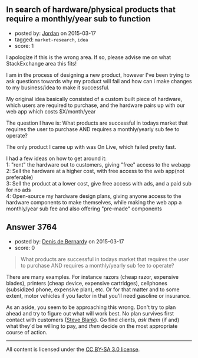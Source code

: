 ## In search of hardware/physical products that require a monthly/year sub to function

- posted by: [Jordan](https://stackexchange.com/users/1960164/jordan) on 2015-03-17
- tagged: `market-research`, `idea`
- score: 1

I apologize if this is the wrong area. If so, please advise me on what StackExchange area this fits!

I am in the process of designing a new product, however I've been trying to ask questions towards why my product will fail and how can i make changes to my business/idea to make it successful. 

My original idea basically consisted of a custom built piece of hardware, which users are required to purchase, and the hardware pairs up with our web app which costs $X/month/year

The question I have is:
What products are successful in todays market that requires the user to purchase AND requires a monthly/yearly sub fee to operate?

The only product I came up with was On Live, which failed pretty fast. 

I had a few ideas on how to get around it:<br>
1: "rent" the hardware out to customers, giving "free" access to the webapp<br>
2: Sell the hardware at a higher cost, with free access to the web app(not preferable)<br>
3: Sell the product at a lower cost, give free access with ads, and a paid sub for no ads<br>
4: Open-source my hardware design plans, giving anyone access to the hardware components to make themselves, while making the web app a monthly/year sub fee and also offering "pre-made" components


## Answer 3764

- posted by: [Denis de Bernardy](https://stackexchange.com/users/182468/denis-de-bernardy) on 2015-03-17
- score: 0

> What products are successful in todays market that requires the user to purchase AND requires a monthly/yearly sub fee to operate?

There are many examples. For instance razors (cheap razor, expensive blades), printers (cheap device, expensive cartridges), cellphones (subsidized phone, expensive plan), etc. Or for that matter and to some extent, motor vehicles if you factor in that you'll need gasoline or insurance.

As an aside, you seem to be approaching this wrong. Don't try to plan ahead and try to figure out what will work best. No plan survives first contact with customers ([Steve Blank](http://steveblank.com/)). Go find clients, *ask them* (if and) what they'd be willing to pay, and *then* decide on the most appropriate course of action.



---

All content is licensed under the [CC BY-SA 3.0 license](https://creativecommons.org/licenses/by-sa/3.0/).
